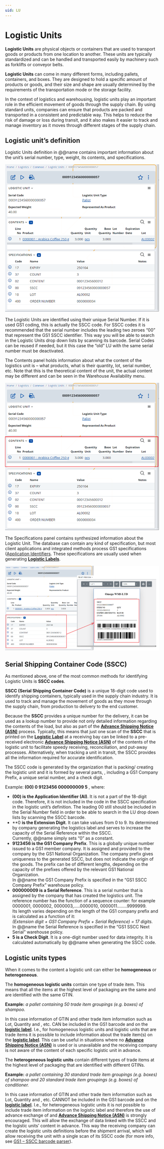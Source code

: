 ```yaml
---
uid: LU
---
```


# Logistic Units
**Logistic Units** are physical objects or containers that are used to transport goods or products from one location to another. These units are typically standardized and can be handled and transported easily by machinery such as forklifts or conveyor belts.

**Logistic Units** can come in many different forms, including pallets, containers, and boxes. They are designed to hold a specific amount of products or goods, and their size and shape are usually determined by the requirements of the transportation mode or the storage facility.

In the context of logistics and warehousing, logistic units play an important role in the efficient movement of goods through the supply chain. By using standard units, companies can ensure that products are packed and transported in a consistent and predictable way. This helps to reduce the risk of damage or loss during transit, and it also makes it easier to track and manage inventory as it moves through different stages of the supply chain.

## Logistic unit’s definition
Logistic Units definition in @@name contains important information about the unit’s serial number, type, weight, its contents, and specifications.

![Logistic unit’s definition](pictures/lu-definition.png)

The Logistic Units are identified using their unique Serial Number. If it is used GS1 coding, this is actually the SSCC code. For SSCC codes it is recommended that the serial number includes the leading two zeroes “00” that represent the GS1 SSCC identifier. This way you will be able to search in the Logistic Units drop down lists by scanning its barcode. Serial Codes can be reused if needed, but it this case the “old” LU with the same serial number must be deactivated.

The Contents panel holds information about what the content of the logistics unit is – what products, what is their quantity, lot, serial number, etc. Note that this is the theoretical content of the unit, the actual content may be different and can be seen in the Warehouse Availability menu. 

![Logistic unit’s contents](pictures/lu-contents.png)

The Specifications panel contains synthesized information about the Logistic Unit. The database can contain any kind of specification, but most client applications and integrated methods process GS1 specifications ([Application Identifiers]((gs1-barcodes.md)). These specifications are usually used when generating **[Logistic Labels](logistic-labels.md)**.

![Logistic unit’s specifications](pictures/lu-specifications.png)

## Serial Shipping Container Code (SSCC)
As mentioned above, one of the most common methods for identifying Logistic Units is **SSCC codes**.

**SSCC (Serial Shipping Container Code)** is a unique 18-digit code used to identify shipping containers, typically used in the supply chain industry. It is used to track and manage the movement of goods as they move through the supply chain, from production to delivery to the end customer.

Because the **SSCC** provides a unique number for the delivery, it can be used as a lookup number to provide not only detailed information regarding the contents of the load, but also as part of the **[Advance Shipping Notice (ASN)](asn.md)** process.
Typically, this means that just one scan of the **SSCC** that is printed on the **[Logistic Label](logistic-labels.md)** at a receiving bay can be linked to a pre-received electronic **[Advance Shipping Notice (ASN)](asn.md)** of the contents of the logistic unit to facilitate speedy receiving, reconciliation, and put-away processes. Alternatively, when tracking a unit in transit, the SSCC provides all the information required for accurate identification. 

The SSCC code is generated by the organization that is packing/ creating the logistic unit and it is formed by several parts, , including a GS1 Company Prefix, a unique serial number, and a check digit.

Example: **(00) 0 9123456 000000009 5**
, where:

- **(00) is the Application Identifier (AI)**. It is not a part of the 18-digit code. Therefore, it is not included in the code in the SSCC specification in the logistic unit’s definition. The leading 00 still should be included in the Serial Number field in order to be able to search in the LU drop down lists by scanning the SSCC barcode.
- **0 **is the Extension Digit**. It can take values from 0 to 9. Its determined by company generating the logistics label and serves to increase the capacity of the Serial Reference within the SSCC. 
<br/>Currently, @@name simply sets “0” as a constant.
- **9123456 is the GS1 Company Prefix**. This is a globally unique number issued to a GS1 member company. It is assigned and provided to the company by the GS1 National Organization. The company prefix gives uniqueness to the generated SSCC, but does not indicate the origin of the goods. The prefix can be of different lengths, depending on the capacity of the prefixes offered by the relevant GS1 National Organization.
<br/>In @@name the GS1 Company Prefix is specified in the “GS1 SSCC Company Prefix” warehouse policy.
- **000000009 is a Serial Reference**. This is a serial number that is assigned by the company that has created the logistics unit. The reference number has the function of a sequence counter: for example 0000001, 0000002, 0000003,.....0000010, 0000011........9999999.
<br/>Its length varies depending on the length of the GS1 company prefix and is calculated as a function of it:
<br/>     *(Extension digit + GS1 Company Prefix + Serial Reference) = 17 digits.*
<br/>In @@name the Serial Reference is specified in the “GS1 SSCC Next Serial” warehouse policy.
-  **5 is a Check Digit**. It is a one-digit number used for data integrity. It is calculated automatically by @@name  when generating the SSCC code.

## Logistic units types
When it comes to the content a logistic unit can either be **homogeneous** or **heterogeneous**.

The **homogeneous logistic units** contain one type of trade item. This means that all the items at the highest level of packaging are the same and are identified with the same GTIN. 

**Example:** *a pallet containing 50 trade item groupings (e.g. boxes)  of shampoo.*

In this case information of GTIN and other trade item information such as Lot, Quantity and , etc. CAN be included in the GS1 barcode and on the **[logistic label](logistic-labels.md)**. I.e., for homogeneous logistic units and logistic units that are trade items it is possible to include information about the trade item(s) on the **[logistic label](logistic-labels.md)**. This can be useful in situations where no **[Advance Shipping Notice (ASN)](asn.md)** is used or is unavailable and the receiving company is not aware of the content of each specific logistic unit in advance.

The **heterogeneous logistic units** contain different types of trade items at the highest level of packaging that are identified with different GTINs. 

**Example:** *a pallet containing 30 standard trade item groupings (e.g. boxes) of shampoo and 20 standard trade item groupings (e.g. boxes) of conditioner.*

In this case information of GTIN and other trade item information such as Lot, Quantity and , etc. CANNOT be included in the GS1 barcode and on the **[logistic label](logistic-labels.md)**. I.e., for heterogeneous logistic units it is not possible to include trade item information on the logistic label and therefore the use of advance exchange of and **[Advance Shipping Notice (ASN)](asn.md)** is strongly encouraged. This will allow the exchange of data linked with the SSCC and the logistic units’ content in advance. This way the receiving company can create the logistic units definitions before the shipment arrival, which will allow receiving the unit with a single scan of its SSCC code (for more info, see [GS1 – SSCC barcode parser](xref:P03)). 
